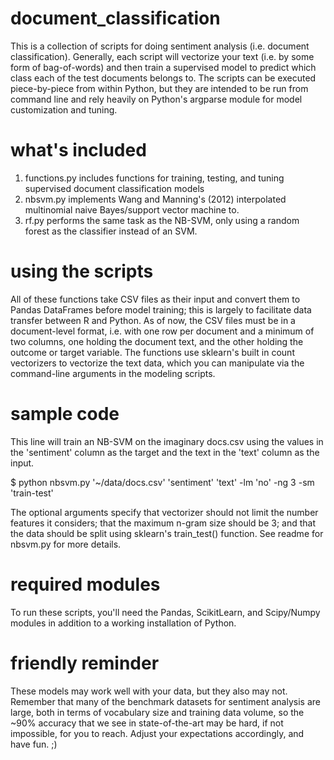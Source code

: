 # document_classification
This is a collection of scripts for doing sentiment analysis (i.e. document classification). Generally, each script will vectorize your text (i.e. by some form of bag-of-words) and then train a supervised model to predict which class each of the test documents belongs to. The scripts can be executed piece-by-piece from within Python, but they are intended to be run from command line and rely heavily on Python's argparse module for model customization and tuning.

# what's included
  1. functions.py includes functions for training, testing, and tuning supervised document classification models
  2. nbsvm.py implements Wang and Manning's (2012) interpolated multinomial naive Bayes/support vector machine to.
  3. rf.py performs the same task as the NB-SVM, only using a random forest as the classifier instead of an SVM.

# using the scripts
All of these functions take CSV files as their input and convert them to Pandas DataFrames before model training; this is largely to facilitate data transfer between R and Python. As of now, the CSV files must be in a document-level format, i.e. with one row per document and a minimum of two columns, one holding the document text, and the other holding the outcome or target variable. The functions use sklearn's built in count vectorizers to vectorize the text data, which you can manipulate via the command-line arguments in the modeling scripts.    
  
# sample code
This line will train an NB-SVM on the imaginary docs.csv using the values in the 'sentiment' column as the target and the text in the 'text' column as the input. 

$ python nbsvm.py '~/data/docs.csv' 'sentiment' 'text' -lm 'no' -ng 3 -sm 'train-test'

The optional arguments specify that vectorizer should not limit the number features it considers; that the maximum n-gram size should be 3; and that the data should be split using sklearn's train_test() function. See readme for nbsvm.py for more details.

# required modules
To run these scripts, you'll need the Pandas, ScikitLearn, and Scipy/Numpy modules in addition to a working installation of Python.

# friendly reminder
These models may work well with your data, but they also may not. Remember that many of the benchmark datasets for sentiment analysis are large, both in terms of vocabulary size and training data volume, so the ~90% accuracy that we see in state-of-the-art may be hard, if not impossible, for you to reach. Adjust your expectations accordingly, and have fun. ;)

